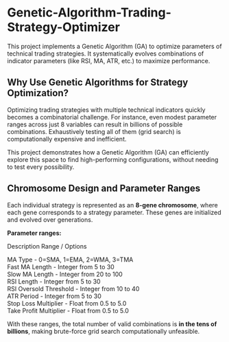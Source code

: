 # Genetic-Algorithm-Trading-Strategy-Optimizer
This project implements a Genetic Algorithm (GA) to optimize parameters of technical trading strategies. It systematically evolves combinations of indicator parameters (like RSI, MA, ATR, etc.) to maximize performance.

## Why Use Genetic Algorithms for Strategy Optimization?
Optimizing trading strategies with multiple technical indicators quickly becomes a combinatorial challenge. For instance, even modest parameter ranges across just 8 variables can result in billions of possible combinations. Exhaustively testing all of them (grid search) is computationally expensive and inefficient.

This project demonstrates how a Genetic Algorithm (GA) can efficiently explore this space to find high-performing configurations, without needing to test every possibility.

## Chromosome Design and Parameter Ranges

Each individual strategy is represented as an **8-gene chromosome**, where each gene corresponds to a strategy parameter. These genes are initialized and evolved over generations.

**Parameter ranges:**

Description               Range / Options             

MA Type                -   0=SMA, 1=EMA, 2=WMA, 3=TMA  
Fast MA Length         -   Integer from 5 to 30        
Slow MA Length         -   Integer from 20 to 100      
RSI Length             -   Integer from 5 to 30        
RSI Oversold Threshold -   Integer from 10 to 40       
ATR Period             -   Integer from 5 to 30        
Stop Loss Multiplier   -   Float from 0.5 to 5.0       
Take Profit Multiplier -   Float from 0.5 to 5.0       

With these ranges, the total number of valid combinations is **in the tens of billions**, making brute-force grid search computationally unfeasible.

